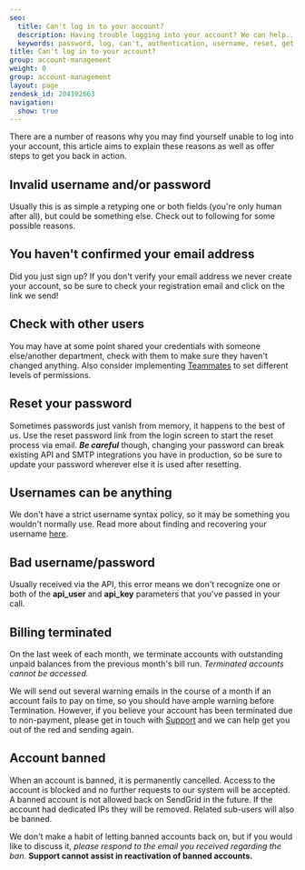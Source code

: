 ```yaml
---
seo:
  title: Can't log in to your account?
  description: Having trouble logging into your account? We can help...
  keywords: password, log, can't, authentication, username, reset, get, failed, user, invalid, account, deactivated, banned, in, terminated, bad username/password, name, won't, 535, 535 Authentication failed&#58; Bad username / password, login, access, denied
title: Can't log in to your account?
group: account-management
weight: 0
group: account-management
layout: page
zendesk_id: 204192663
navigation:
  show: true
---
```


There are a number of reasons why you may find yourself unable to log into your account, this article aims to explain these reasons as well as offer steps to get you back in action.

## Invalid username and/or password 	
Usually this is as simple a retyping one or both fields (you're only human after all), but could be something else. Check out to following for some possible reasons.

## You haven't confirmed your email address 	
Did you just sign up? If you don't verify your email address we never create your account, so be sure to check your registration email and click on the link we send!

## Check with other users 	
You may have at some point shared your credentials with someone else/another department, check with them to make sure they haven't changed anything. Also consider implementing [Teammates]({{root_url}}/help-support/account-and-settings/teammates/) to set different levels of permissions. 


## Reset your password 	
Sometimes passwords just vanish from memory, it happens to the best of us. Use the reset password link from the login screen to start the reset process via email. **_Be careful_** though, changing your password can break existing API and SMTP integrations you have in production, so be sure to update your password wherever else it is used after resetting. 

## Usernames can be anything 	
We don't have a strict username syntax policy, so it may be something you wouldn't normally use. Read more about finding and recovering your username [here]({{root_url}}/help-support/account-and-settings/resetting-your-username-and-password/).

## Bad username/password 	
Usually received via the API, this error means we don't recognize one or both of the **api\_user** and **api\_key** parameters that you've passed in your call.

## Billing terminated 	
On the last week of each month, we terminate accounts with outstanding unpaid balances from the previous month's bill run. _Terminated accounts cannot be accessed._

We will send out several warning emails in the course of a month if an account fails to pay on time, so you should have ample warning before Termination. However, if you believe your account has been terminated due to non-payment, please get in touch with [Support](https://support.sendgrid.com) and we can help get you out of the red and sending again.

## Account banned 	
When an account is banned, it is permanently cancelled. Access to the account is blocked and no further requests to our system will be accepted. A banned account is not allowed back on SendGrid in the future. If the account had dedicated IPs they will be removed. Related sub-users will also be banned.

We don't make a habit of letting banned accounts back on, but if you would like to discuss it, _please respond to the email you received regarding the ban._ **Support cannot assist in reactivation of banned accounts.** 
